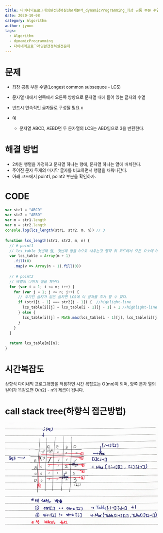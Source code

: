 ```yaml
---
title: 다이나믹프로그래밍완전정복실전문제분석_dynamicProgramming_최장 공통 부분 수열 길이 구하기
date: 2020-10-08
category: Algorithm
author: jyoon
tags:
  - Algorithm
  - dynamicProgramming
  - 다이내믹프로그래밍완전정복실전문제
---
```


# 문제

* 최장 공통 부분 수열(Longest common subsequce - LCS)
* 문자열 내에서 왼쪽에서 오른쪽 방향으로 문자열 내에 들어 있는 글자의 수열
* 반드시 연속적인 글자들로 구성될 필요 x

* 예
    * 문자열 ABCD, AEBD면 두 문자열의 LCS는 ABD임으로 3을 반환한다.

# 해결 방법

* 2차원 행렬을 가정하고 문자열 하나는 행에, 문자열 하나는 열에 배치한다.
* 주어진 문자 두개의 마지막 글자를 비교하면서 행렬을 채워나간다.
* 아래 코드에서 point1, point2 부분을 확인하자.

# CODE

```js
var str1 = "ABCD"
var str2 = "AEBD"
var m = str1.length
var n = str2.length
console.log(lcs_length(str1, str2, m, n)) // 3

function lcs_length(str1, str2, m, n) {
  // # point1
  // lcs_table 첫번째 열, 첫번째 행을 0으로 채우는것 행략 위 코드에서 모든 요소에 0으로 초기화함.
  var lcs_table = Array(m + 1)
    .fill(0)
    .map(v => Array(n + 1).fill(0))

  // # point2
  // 배열의 나머지 셀을 채운다
  for (var i = 1; i <= m; i++) {
    for (var j = 1; j <= n; j++) {
      // 추가된 글자가 같은 글자면 LCS에 이 글자를 추가 할 수 있다.
      if (str1[i - 1] === str2[j - 1]) {  //highlight-line
        lcs_table[i][j] = lcs_table[i - 1][j - 1] + 1 //highlight-line
      } else {
        lcs_table[i][j] = Math.max(lcs_table[i - 1][j], lcs_table[i][j - 1]) //highlight-line
      }
    }
  }

  return lcs_table[m][n];
}
```

# 시간복잡도

상향식 다이내믹 프로그래밍을 적용하면 시간 복잡도는 O(mn)이 되며, 양쪽 문자 열의 길이가 똑같으면 O(n2) - n의 제곱이 됩니다.

# call stack tree(하향식 접근방법)

![](./img/05_최장공통부분수열길이구하기_dynamicProgramming.png)
